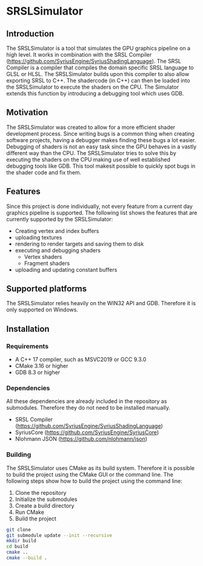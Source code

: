 # SRSLSimulator
## Introduction
The SRSLSimulator is a tool that simulates the GPU graphics pipeline on a high level. It works in combination with the 
SRSL Compiler (https://github.com/SyriusEngine/SyriusShadingLanguage). The SRSL Compiler is a compiler that compiles the 
domain specific SRSL language to GLSL or HLSL. The SRSLSimulator builds upon this compiler to also allow exporting SRSL 
to C++. The shadercode (in C++) can then be loaded into the SRSLSimulator to execute the shaders on the CPU. The 
Simulator extends this function by introducing a debugging tool which uses GDB.

## Motivation
The SRSLSimulator was created to allow for a more efficient shader development process. Since writing bugs is a common
thing when creating software projects, having a debugger makes finding these bugs a lot easier. Debugging of shaders
is not an easy task since the GPU behaves in a vastly different way than the CPU. The SRSLSimulator tries to solve this
by executing the shaders on the CPU making use of well established debugging tools like GDB. This tool makesit possible
to quickly spot bugs in the shader code and fix them.

## Features
Since this project is done individually, not every feature from a current day graphics pipeline is supported. The
following list shows the features that are currently supported by the SRSLSimulator:
- Creating vertex and index buffers
- uploading textures
- rendering to render targets and saving them to disk
- executing and debugging shaders
  - Vertex shaders
  - Fragment shaders
- uploading and updating constant buffers

## Supported platforms
The SRSLSimulator relies heavily on the WIN32 API and GDB. Therefore it is only supported on Windows.
## Installation
### Requirements
- A C++ 17 compiler, such as MSVC2019 or GCC 9.3.0
- CMake 3.16 or higher
- GDB 8.3 or higher

### Dependencies
All these dependencies are already included in the repository as submodules. Therefore they do not need to be installed
manually.
- SRSL Compiler (https://github.com/SyriusEngine/SyriusShadingLanguage)
- SyriusCore (https://github.com/SyriusEngine/SyriusCore)
- Nlohmann JSON (https://github.com/nlohmann/json)

### Building
The SRSLSimulator uses CMake as its build system. Therefore it is possible to build the project using the CMake GUI or
the command line. The following steps show how to build the project using the command line:
1. Clone the repository
2. Initialize the submodules
3. Create a build directory
4. Run CMake
5. Build the project

```bash
git clone
git submodule update --init --recursive
mkdir build
cd build
cmake ..
cmake --build .
```

